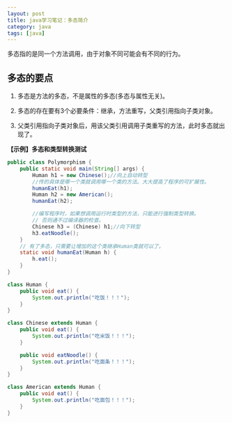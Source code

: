 ```yaml
---
layout: post
title: java学习笔记：多态简介
category: java
tags: [java]
---
```


多态指的是同一个方法调用，由于对象不同可能会有不同的行为。

## 多态的要点

1. 多态是方法的多态，不是属性的多态(多态与属性无关)。

2. 多态的存在要有3个必要条件：继承，方法重写，父类引用指向子类对象。

3. 父类引用指向子类对象后，用该父类引用调用子类重写的方法，此时多态就出现了。

**【示例】多态和类型转换测试**

```java
public class Polymorphism {
    public static void main(String[] args) {
        Human h1 = new Chinese();//向上自动转型
        //传的具体是哪一个类就调用哪一个类的方法。大大提高了程序的可扩展性。
        humanEat(h1);
        Human h2 = new American();
        humanEat(h2);

        //编写程序时，如果想调用运行时类型的方法，只能进行强制类型转换。
        // 否则通不过编译器的检查。
        Chinese h3 = (Chinese) h1;//向下转型
        h3.eatNoodle();
    }
    // 有了多态，只需要让增加的这个类继承Human类就可以了。
    static void humanEat(Human h) {
        h.eat();
    }
}

class Human {
    public void eat() {
        System.out.println("吃饭！！！");
    }
}

class Chinese extends Human {
    public void eat() {
        System.out.println("吃米饭！！！");
    }

    public void eatNoodle() {
        System.out.println("吃面条！！！");
    }
}

class American extends Human {
    public void eat() {
        System.out.println("吃面包！！！");
    }
}
```
